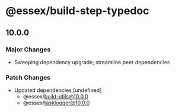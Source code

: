 # @essex/build-step-typedoc

## 10.0.0

### Major Changes

- Sweeping dependency upgrade; streamline peer dependencies

### Patch Changes

- Updated dependencies [undefined]
  - @essex/build-utils@10.0.0
  - @essex/tasklogger@10.0.0
